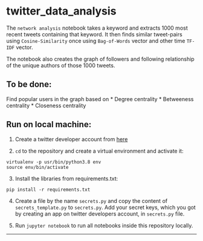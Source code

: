 # twitter_data_analysis

The `network analysis` notebook takes a keyword and extracts 1000 most recent tweets containing that keyword. It then finds similar tweet-pairs using `Cosine-Similarity` once using `Bag-of-Words` vector and other time `TF-IDF` vector.


The notebook also creates the graph of followers and following relationship of the unique authors of those 1000 tweets.


## To be done:

Find popular users in the graph based on 
    * Degree centrality
    * Betweeness centrality
    * Closeness centrality


## Run on local machine:

1. Create a twitter developer account from [here](https://developer.twitter.com/en/apply-for-access)

2. `cd` to the repository and create a virtual environment and activate it:

```
virtualenv -p usr/bin/python3.8 env
source env/bin/activate
```

3. Install the libraries from requirements.txt:

`pip install -r requirements.txt`

4. Create a file by the name `secrets.py` and copy the content of `secrets_template.py` to `secrets.py`. Add your secret keys, which you got by creating an app on twitter developers account, in `secrets.py` file.

5. Run `jupyter notebook` to run all notebooks inside this repository locally.

----

